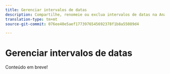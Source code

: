 ```yaml
---
title: Gerenciar intervalos de datas
description: Compartilhe, renomeie ou exclua intervalos de datas na Analysis Workspace.
translation-type: tm+mt
source-git-commit: 076ee40e5aef1773976545692378f1b8a55089d4

---
```



# Gerenciar intervalos de datas

Conteúdo em breve!
